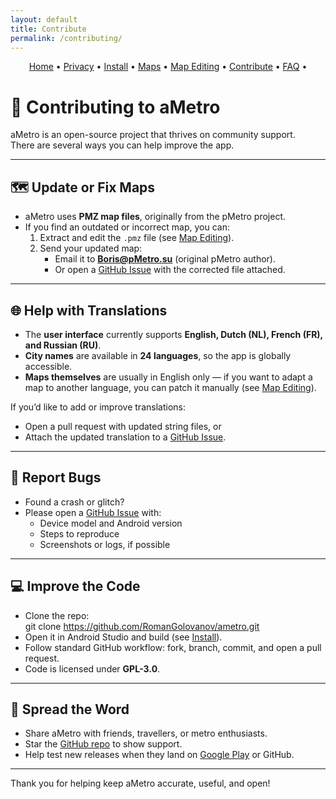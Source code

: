 ```yaml
---
layout: default
title: Contribute
permalink: /contributing/
---
```


<p align="center">
  <a href="/">Home</a> •
  <a href="/privacy/">Privacy</a> •
  <a href="/install/">Install</a> •
  <a href="/maps/">Maps</a> •
  <a href="/maps-editing/">Map Editing</a> •
  <a href="/contributing/">Contribute</a> •
  <a href="/faq/">FAQ</a> •
</p>

# 🤝 Contributing to aMetro

aMetro is an open-source project that thrives on community support.  
There are several ways you can help improve the app.

---

## 🗺️ Update or Fix Maps

- aMetro uses **PMZ map files**, originally from the pMetro project.  
- If you find an outdated or incorrect map, you can:  
  1. Extract and edit the `.pmz` file (see [Map Editing](/maps-editing/)).  
  2. Send your updated map:  
     - Email it to **Boris@pMetro.su** (original pMetro author).  
     - Or open a [GitHub Issue](https://github.com/RomanGolovanov/ametro/issues) with the corrected file attached.

---

## 🌐 Help with Translations

- The **user interface** currently supports **English, Dutch (NL), French (FR), and Russian (RU)**.  
- **City names** are available in **24 languages**, so the app is globally accessible.  
- **Maps themselves** are usually in English only — if you want to adapt a map to another language, you can patch it manually (see [Map Editing](/maps-editing/)).  

If you’d like to add or improve translations:  
- Open a pull request with updated string files, or  
- Attach the updated translation to a [GitHub Issue](https://github.com/RomanGolovanov/ametro/issues).

---

## 🐞 Report Bugs

- Found a crash or glitch?  
- Please open a [GitHub Issue](https://github.com/RomanGolovanov/ametro/issues) with:  
  - Device model and Android version  
  - Steps to reproduce  
  - Screenshots or logs, if possible  

---

## 💻 Improve the Code

- Clone the repo:  
   git clone https://github.com/RomanGolovanov/ametro.git
- Open it in Android Studio and build (see [Install](/install/)).  
- Follow standard GitHub workflow: fork, branch, commit, and open a pull request.  
- Code is licensed under **GPL-3.0**.

---

## 🙌 Spread the Word

- Share aMetro with friends, travellers, or metro enthusiasts.  
- Star the [GitHub repo](https://github.com/RomanGolovanov/ametro) to show support.  
- Help test new releases when they land on [Google Play](https://play.google.com/store/apps/details?id=org.ametro.ng) or GitHub.

---

Thank you for helping keep aMetro accurate, useful, and open!
